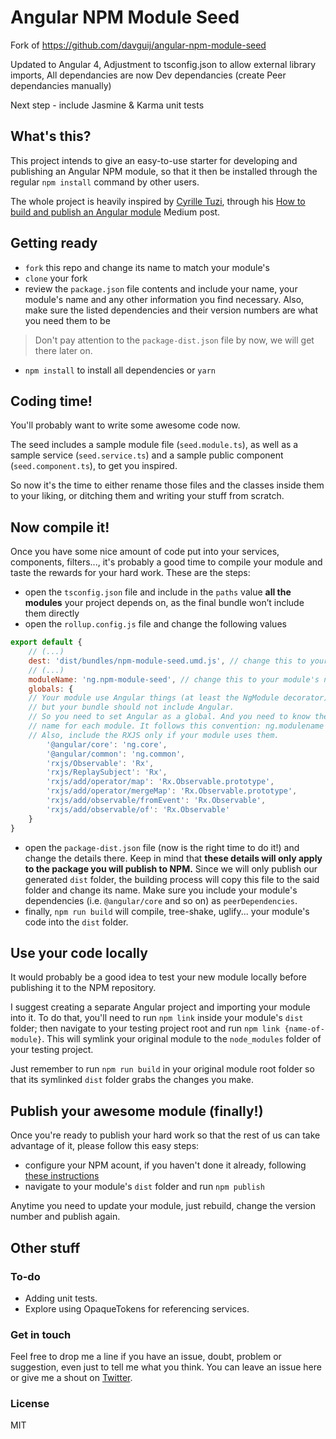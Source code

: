 # Angular NPM Module Seed

Fork of https://github.com/davguij/angular-npm-module-seed

Updated to Angular 4, 
Adjustment to tsconfig.json to allow external library imports,
All dependancies are now Dev dependancies (create Peer dependancies manually)

Next step - include Jasmine & Karma unit tests

## What's this?
This project intends to give an easy-to-use starter for developing and publishing an Angular NPM module, so that it then be installed through the regular `npm install` command by other users.

The whole project is heavily inspired by [Cyrille Tuzi](https://github.com/cyrilletuzi), through his [How to build and publish an Angular module](https://medium.com/@cyrilletuzi/how-to-build-and-publish-an-angular-module-7ad19c0b4464#.qcwybm3pa) Medium post.

## Getting ready
* `fork` this repo and change its name to match your module's
* `clone` your fork
* review the `package.json` file contents and include your name, your module's name and any other information you find necessary. Also, make sure the listed dependencies and their version numbers are what you need them to be

> Don't pay attention to the `package-dist.json` file by now, we will get there later on.

* `npm install` to install all dependencies or `yarn`

## Coding time!
You'll probably want to write some awesome code now.

The seed includes a sample module file (`seed.module.ts`), as well as a sample service (`seed.service.ts`) and a sample public component (`seed.component.ts`), to get you inspired.

So now it's the time to either rename those files and the classes inside them to your liking, or ditching them and writing your stuff from scratch.

## Now compile it!
Once you have some nice amount of code put into your services, components, filters..., it's probably a good time to compile your module and taste the rewards for your hard work. These are the steps:
* open the `tsconfig.json` file and include in the `paths` value **all the modules** your project depends on, as the final bundle won’t include them directly
* open the `rollup.config.js` file and change the following values
```js
export default {
	// (...)
	dest: 'dist/bundles/npm-module-seed.umd.js', // change this to your module's name
	// (...)
	moduleName: 'ng.npm-module-seed', // change this to your module's name
	globals: {
	// Your module use Angular things (at least the NgModule decorator), 
	// but your bundle should not include Angular.
	// So you need to set Angular as a global. And you need to know the UMD module 
	// name for each module. It follows this convention: ng.modulename 
	// Also, include the RXJS only if your module uses them.
		'@angular/core': 'ng.core',
		'@angular/common': 'ng.common',
		'rxjs/Observable': 'Rx',
		'rxjs/ReplaySubject': 'Rx',
		'rxjs/add/operator/map': 'Rx.Observable.prototype',
		'rxjs/add/operator/mergeMap': 'Rx.Observable.prototype',
		'rxjs/add/observable/fromEvent': 'Rx.Observable',
		'rxjs/add/observable/of': 'Rx.Observable'
	}
}
```
* open the `package-dist.json` file (now is the right time to do it!) and change the details there. Keep in mind that **these details will only apply to the package you will publish to NPM.** Since we will only publish our generated `dist` folder, the building process will copy this file to the said folder and change its name. Make sure you include your module's dependencies (i.e. `@angular/core` and so on) as `peerDependencies`.
* finally, `npm run build` will compile, tree-shake, uglify... your module's code into the `dist` folder.

## Use your code locally

It would probably be a good idea to test your new module locally before publishing it to the NPM repository.

I suggest creating a separate Angular project and importing your module into it. To do that, you'll need to run `npm link` inside your module's `dist` folder; then navigate to your testing project root and run `npm link {name-of-module}`. This will symlink your original module to the `node_modules` folder of your testing project.

Just remember to run `npm run build` in your original module root folder so that its symlinked `dist` folder grabs the changes you make.

## Publish your awesome module (finally!)

Once you're ready to publish your hard work so that the rest of us can take advantage of it, please follow this easy steps:
* configure your NPM acount, if you haven't done it already, following [these instructions](https://docs.npmjs.com/getting-started/publishing-npm-packages)
* navigate to your module's `dist` folder and run `npm publish`

Anytime you need to update your module, just rebuild, change the version number and publish again.

## Other stuff
### To-do

* Adding unit tests.
* Explore using OpaqueTokens for referencing services.

### Get in touch

Feel free to drop me a line if you have an issue, doubt, problem or suggestion, even just to tell me what you think. You can leave an issue here or give me a shout on [Twitter](http://twitter.com/davguij).

### License

MIT

